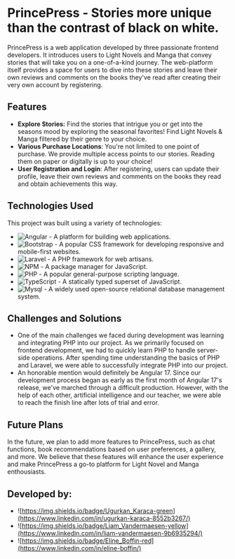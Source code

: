# PrincePress - Stories more unique than the contrast of black on white.

PrincePress is a web application developed by three passionate frontend developers. It introduces users to Light Novels and Manga that convey stories that will take you on a one-of-a-kind journey. The web-platform itself provides a space for users to dive into these stories and leave their own reviews and comments on the books they've read after creating their very own account by registering.

## Features

* **Explore Stories:** Find the stories that intrigue you or get into the seasons mood by exploring the seasonal favorites! Find Light Novels & Manga filtered by their genre to your choice.
* **Various Purchase Locations**: You're not limited to one point of purchase. We provide multiple access points to our stories. Reading them on paper or digitally is up to your choice!
* **User Registration and Login**: After registering, users can update their profile, leave their own reviews and comments on the books they read and obtain achievements this way.

## Technologies Used

This project was built using a variety of technologies:

* ![Angular](https://img.shields.io/badge/angular-%23DD0031.svg?style=for-the-badge&logo=angular&logoColor=white) - A platform for building web applications.
* ![Bootstrap](https://img.shields.io/badge/bootstrap-%238511FA.svg?style=for-the-badge&logo=bootstrap&logoColor=white) - A popular CSS framework for developing responsive and mobile-first websites.
* ![Laravel](https://img.shields.io/badge/laravel-%23FF2D20.svg?style=for-the-badge&logo=laravel&logoColor=white) - A PHP framework for web artisans.
* ![NPM](https://img.shields.io/badge/NPM-%23CB3837.svg?style=for-the-badge&logo=npm&logoColor=white) - A package manager for JavaScript.
* ![PHP](https://img.shields.io/badge/PHP-777BB4?style=for-the-badge&logo=php&logoColor=white) - A popular general-purpose scripting language.
* ![TypeScript](https://img.shields.io/badge/TypeScript-007ACC?style=for-the-badge&logo=typescript&logoColor=white) - A statically typed superset of JavaScript.
* ![Mysql](https://img.shields.io/badge/MySQL-005C84?style=for-the-badge&logo=mysql&logoColor=white) - A widely used open-source relational database management system.

## Challenges and Solutions

* One of the main challenges we faced during development was learning and integrating PHP into our project. As we primarily focused on frontend development, we had to quickly learn PHP to handle server-side operations. After spending time understanding the basics of PHP and Laravel, we were able to successfully integrate PHP into our project.
* An honorable mention would definitely be Angular 17. Since our development process began as early as the first month of Angular 17's release, we've marched through a difficult production. However, with the help of each other, artificial intelligence and our teacher, we were able to reach the finish line after lots of trial and error.

## Future Plans

In the future, we plan to add more features to PrincePress, such as chat functions, book recommendations based on user preferences, a gallery, and more. We believe that these features will enhance the user experience and make PrincePress a go-to platform for Light Novel and Manga enthousiasts.

## Developed by:
* ![https://img.shields.io/badge/Ugurkan_Karaca-green](https://www.linkedin.com/in/ugurkan-karaca-8552b3267/)
* ![https://img.shields.io/badge/Liam_Vandermaesen-yellow](https://www.linkedin.com/in/liam-vandermaesen-9b6935294/)
* ![https://img.shields.io/badge/Eline_Boffin-red](https://www.linkedin.com/in/eline-boffin/)
